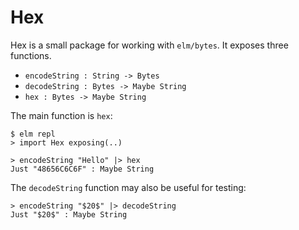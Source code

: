 # Hex

Hex is a small package for working with `elm/bytes`.
It exposes three functions.

- `encodeString : String -> Bytes`
- `decodeString : Bytes -> Maybe String`
- `hex : Bytes -> Maybe String`

The main function is `hex`:

```
$ elm repl
> import Hex exposing(..)

> encodeString "Hello" |> hex
Just "48656C6C6F" : Maybe String
```

The `decodeString` function may also be useful for testing:

```
> encodeString "$20$" |> decodeString
Just "$20$" : Maybe String
```

